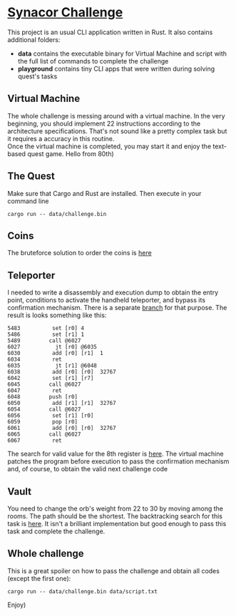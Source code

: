 # [Synacor Challenge](https://challenge.synacor.com)
This project is an usual CLI application written in Rust. It also contains additional folders:
- **data** contains the executable binary for Virtual Machine and script with the full list of commands to complete the challenge
- **playground** contains tiny CLI apps that were written during solving quest's tasks

## Virtual Machine

The whole challenge is messing around with a virtual machine. In the very beginning, you should implement 22 instructions according to the architecture specifications. That's not sound like a pretty complex task but it requires a accuracy in this routine.<br/>
Once the virtual machine is completed, you may start it and enjoy the text-based quest game. Hello from 80th)<br/>

## The Quest
Make sure that Cargo and Rust are installed. Then execute in your command line
```
cargo run -- data/challenge.bin
```

## Coins
The bruteforce solution to order the coins is [here](https://github.com/SergeyChelak/virtual_machine/blob/master/playground/coins/main.rs)

## Teleporter
I needed to write a disassembly and execution dump to obtain the entry point, conditions to activate the handheld teleporter, and bypass its confirmation mechanism. There is a separate [branch](https://github.com/SergeyChelak/virtual_machine/tree/disassembly) for that purpose. The result is looks something like this:
```
5483          set [r0] 4
5486          set [r1] 1
5489         call @6027
6027           jt [r0] @6035
6030          add [r0] [r1]  1
6034          ret
6035           jt [r1] @6048
6038          add [r0] [r0]  32767
6042          set [r1] [r7]
6045         call @6027
6047          ret
6048         push [r0]
6050          add [r1] [r1]  32767
6054         call @6027           
6056          set [r1] [r0]       
6059          pop [r0]
6061          add [r0] [r0]  32767
6065         call @6027           
6067          ret
```
The search for valid value for the 8th register is [here](https://github.com/SergeyChelak/virtual_machine/blob/master/playground/confirmation/main.rs). The virtual machine patches the program before execution to pass the confirmation mechanism and, of course, to obtain the valid next challenge code

## Vault
You need to change the orb's weight from 22 to 30 by moving among the rooms. The path should be the shortest. The backtracking search for this task is [here](https://github.com/SergeyChelak/virtual_machine/blob/master/playground/vault/main.rs). It isn't a brilliant implementation but good enough to pass this task and complete the challenge.

## Whole challenge
This is a great spoiler on how to pass the challenge and obtain all codes (except the first one):
```
cargo run -- data/challenge.bin data/script.txt
```
Enjoy)
